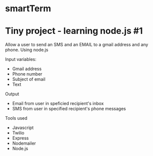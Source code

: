 # smartTerm
# Tiny project - learning node.js #1

Allow a user to send an SMS and an EMAIL to a gmail address and any phone.
Using node.js

Input variables:
- Gmail address
- Phone number
- Subject of email
- Text

Output
- Email from user in speficied recipient's inbox
- SMS from user in specified recipient's phone messages

Tools used
- Javascript
- Twilio
- Express
- Nodemailer
- Node.js
